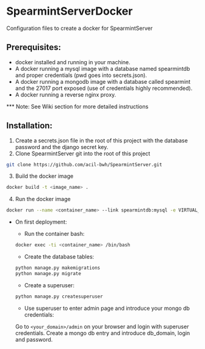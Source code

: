 # SpearmintServerDocker
Configuration files to create a docker for SpearmintServer

## Prerequisites:
- docker installed and running in your machine.
- A docker running a mysql image with a database named spearmintdb and proper credentials (pwd goes into secrets.json).
- A docker running a mongodb image with a database called spearmint and the 27017 port exposed (use of credentials highly recommended).
- A docker running a reverse nginx proxy.

*** Note: See Wiki section for more detailed instructions 

## Installation:
1. Create a secrets.json file in the root of this project with the database password and the django secret key.
2. Clone SpearmintServer git into the root of this project
```bash
git clone https://github.com/acil-bwh/SpearmintServer.git
```
3. Build the docker image
```bash
docker build -t <image_name> .
```
4. Run the docker image
```bash
docker run --name <container_name> --link spearmintdb:mysql -e VIRTUAL_HOST=<domain_name> -d <image_name>
```
* On first deployment:
  * Run the container bash:
  ```bash
  docker exec -ti <container_name> /bin/bash
  ```
  * Create the database tables:
  ```bash
  python manage.py makemigrations
  python manage.py migrate
  ```
  * Create a superuser:
  ```bash
  python manage.py createsuperuser
  ```
  * Use superuser to enter admin page and introduce your mongo db credentials:
  
  Go to `<your_domain>/admin` on your browser and login with superuser credentials.
  Create a mongo db entry and introduce db_domain, login and password.
  
  
  
